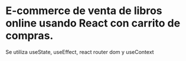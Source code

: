 # E-commerce de venta de libros online usando React con carrito de compras.
Se utiliza useState, useEffect, react router dom y useContext
